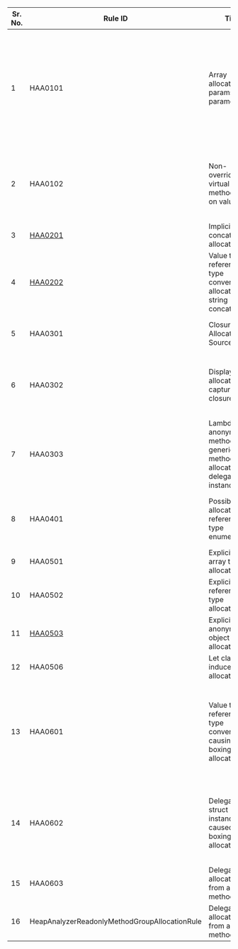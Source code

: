 
Sr. No. | Rule ID | Title | Category | Enabled | CodeFix | Description |
--------|---------|-------|----------|---------|---------|--------------------------------------------------------------------------------------------------------------|
1 | HAA0101 | Array allocation for params parameter | Performance | True | False | This call site is calling into a function with a 'params' parameter. This results in an array allocation even if no parameter is passed in for the params parameter |
2 | HAA0102 | Non-overridden virtual method call on value type | Performance | True | False | Non-overridden virtual method call on a value type adds a boxing or constrained instruction |
3 | [HAA0201](http://msdn.microsoft.com/en-us/library/2839d5h5(v=vs.110).aspx) | Implicit string concatenation allocation | Performance | True | False | Considering using StringBuilder |
4 | [HAA0202](http://msdn.microsoft.com/en-us/library/yz2be5wk.aspx) | Value type to reference type conversion allocation for string concatenation | Performance | True | False | Value type ({0}) is being boxed to a reference type for a string concatenation. |
5 | HAA0301 | Closure Allocation Source | Performance | True | False | Heap allocation of closure Captures: {0} |
6 | HAA0302 | Display class allocation to capture closure | Performance | True | False | The compiler will emit a class that will hold this as a field to allow capturing of this closure |
7 | HAA0303 | Lambda or anonymous method in a generic method allocates a delegate instance | Performance | True | False | Considering moving this out of the generic method |
8 | HAA0401 | Possible allocation of reference type enumerator | Performance | True | False | Non-ValueType enumerator may result in a heap allocation |
9 | HAA0501 | Explicit new array type allocation | Performance | True | False | Explicit new array type allocation |
10 | HAA0502 | Explicit new reference type allocation | Performance | True | False | Explicit new reference type allocation |
11 | [HAA0503](http://msdn.microsoft.com/en-us/library/bb397696.aspx) | Explicit new anonymous object allocation | Performance | True | False | Explicit new anonymous object allocation |
12 | HAA0506 | Let clause induced allocation | Performance | True | False | Let clause induced allocation |
13 | HAA0601 | Value type to reference type conversion causing boxing allocation | Performance | True | False | Value type to reference type conversion causes boxing at call site (here), and unboxing at the callee-site. Consider using generics if applicable |
14 | HAA0602 | Delegate on struct instance caused a boxing allocation | Performance | True | False | Struct instance method being used for delegate creation, this will result in a boxing instruction |
15 | HAA0603 | Delegate allocation from a method group | Performance | True | False | This will allocate a delegate instance |
16 | HeapAnalyzerReadonlyMethodGroupAllocationRule | Delegate allocation from a method group | Performance | True | False | This will allocate a delegate instance |
